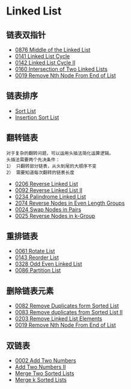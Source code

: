 # Linked List

## 链表双指针
- [0876 Middle of the Linked List](https://leetcode.com/problems/middle-of-the-linked-list/)
- [0141 Linked List Cycle](https://leetcode.com/problems/linked-list-cycle/description/)
- [0142 Linked List Cycle II](https://leetcode.com/problems/linked-list-cycle-ii/description/)
- [0160 Intersection of Two Linked Lists](https://leetcode.com/problems/intersection-of-two-linked-lists/description/)
- [0019 Remove Nth Node From End of List](https://leetcode.com/problems/remove-nth-node-from-end-of-list/description/)

## 链表排序
- [Sort List](https://leetcode.com/problems/sort-list/description/)
- [Insertion Sort List](https://leetcode.com/problems/insertion-sort-list/description/)

## 翻转链表
    对于复杂的翻转问题，可以运用头插法简化运算逻辑。
    头插法需要两个先决条件：
    1） 只翻转部分链表，从头到尾的大顺序不变
    2） 需要知道每次翻转的链表长度
- [0206 Reverse Linked List](https://leetcode.com/problems/reverse-linked-list/description/)
- [0092 Reverse Linked List II](https://leetcode.com/problems/reverse-linked-list-ii/description/)
- [0234 Palindrome Linked List](https://leetcode.com/problems/palindrome-linked-list/description/)
- [2074 Reverse Nodes in Even Length Groups](https://leetcode.com/problems/reverse-nodes-in-even-length-groups/description/)
- [0024 Swap Nodes in Pairs](https://leetcode.com/problems/swap-nodes-in-pairs/description/)
- [0025 Reverse Nodes in k-Group](https://leetcode.com/problems/reverse-nodes-in-k-group/description/)

## 重排链表
- [0061 Rotate List](https://leetcode.com/problems/rotate-list/description/)
- [0143 Reorder List](https://leetcode.com/problems/reorder-list/description/)
- [0328 Odd Even Linked List](https://leetcode.com/problems/odd-even-linked-list/description/)
- [0086 Partition List](https://leetcode.com/problems/partition-list/description/)

## 删除链表元素
- [0082 Remove Duplicates form Sorted List](https://leetcode.com/problems/remove-duplicates-from-sorted-list/description/)
- [0083 Remove duplicates from Sorted List II](https://leetcode.com/problems/remove-duplicates-from-sorted-list-ii/description/)
- [0203 Remove Linked List Elements](https://leetcode.com/problems/remove-linked-list-elements/description/)
- [0019 Remove Nth Node From End of List](https://leetcode.com/problems/remove-nth-node-from-end-of-list/description/)



## 双链表
- [0002 Add Two Numbers](https://leetcode.com/problems/add-two-numbers/description/)
- [Add Two Numbers II](https://leetcode.com/problems/add-two-numbers-ii/description/)
- [Merge Two Sorted Lists](https://leetcode.com/problems/merge-two-sorted-lists/description/)
- [Merge k Sorted Lists](https://leetcode.com/problems/merge-k-sorted-lists/description/)

